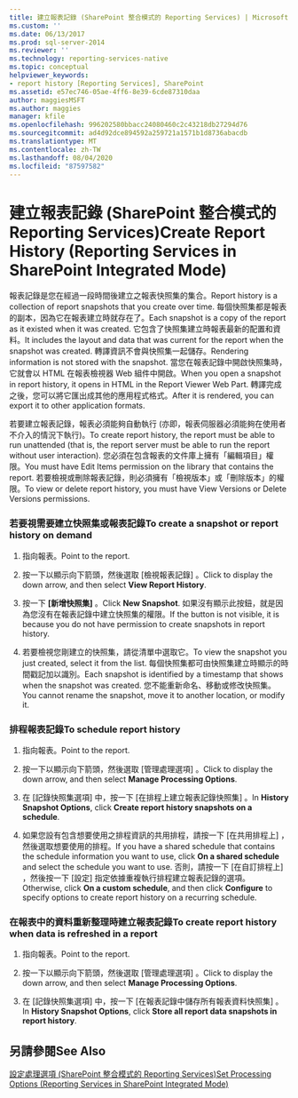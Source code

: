```yaml
---
title: 建立報表記錄 (SharePoint 整合模式的 Reporting Services) | Microsoft Docs
ms.custom: ''
ms.date: 06/13/2017
ms.prod: sql-server-2014
ms.reviewer: ''
ms.technology: reporting-services-native
ms.topic: conceptual
helpviewer_keywords:
- report history [Reporting Services], SharePoint
ms.assetid: e57ec746-05ae-4ff6-8e39-6cde87310daa
author: maggiesMSFT
ms.author: maggies
manager: kfile
ms.openlocfilehash: 996202580bbacc24080460c2c43218db27294d76
ms.sourcegitcommit: ad4d92dce894592a259721a1571b1d8736abacdb
ms.translationtype: MT
ms.contentlocale: zh-TW
ms.lasthandoff: 08/04/2020
ms.locfileid: "87597582"
---
```

# <a name="create-report-history-reporting-services-in-sharepoint-integrated-mode"></a><span data-ttu-id="11584-102">建立報表記錄 (SharePoint 整合模式的 Reporting Services)</span><span class="sxs-lookup"><span data-stu-id="11584-102">Create Report History (Reporting Services in SharePoint Integrated Mode)</span></span>
  <span data-ttu-id="11584-103">報表記錄是您在經過一段時間後建立之報表快照集的集合。</span><span class="sxs-lookup"><span data-stu-id="11584-103">Report history is a collection of report snapshots that you create over time.</span></span> <span data-ttu-id="11584-104">每個快照集都是報表的副本，因為它在報表建立時就存在了。</span><span class="sxs-lookup"><span data-stu-id="11584-104">Each snapshot is a copy of the report as it existed when it was created.</span></span> <span data-ttu-id="11584-105">它包含了快照集建立時報表最新的配置和資料。</span><span class="sxs-lookup"><span data-stu-id="11584-105">It includes the layout and data that was current for the report when the snapshot was created.</span></span> <span data-ttu-id="11584-106">轉譯資訊不會與快照集一起儲存。</span><span class="sxs-lookup"><span data-stu-id="11584-106">Rendering information is not stored with the snapshot.</span></span> <span data-ttu-id="11584-107">當您在報表記錄中開啟快照集時，它就會以 HTML 在報表檢視器 Web 組件中開啟。</span><span class="sxs-lookup"><span data-stu-id="11584-107">When you open a snapshot in report history, it opens in HTML in the Report Viewer Web Part.</span></span> <span data-ttu-id="11584-108">轉譯完成之後，您可以將它匯出成其他的應用程式格式。</span><span class="sxs-lookup"><span data-stu-id="11584-108">After it is rendered, you can export it to other application formats.</span></span>  
  
 <span data-ttu-id="11584-109">若要建立報表記錄，報表必須能夠自動執行 (亦即，報表伺服器必須能夠在使用者不介入的情況下執行)。</span><span class="sxs-lookup"><span data-stu-id="11584-109">To create report history, the report must be able to run unattended (that is, the report server must be able to run the report without user interaction).</span></span> <span data-ttu-id="11584-110">您必須在包含報表的文件庫上擁有「編輯項目」權限。</span><span class="sxs-lookup"><span data-stu-id="11584-110">You must have Edit Items permission on the library that contains the report.</span></span> <span data-ttu-id="11584-111">若要檢視或刪除報表記錄，則必須擁有「檢視版本」或「刪除版本」的權限。</span><span class="sxs-lookup"><span data-stu-id="11584-111">To view or delete report history, you must have View Versions or Delete Versions permissions.</span></span>  
  
### <a name="to-create-a-snapshot-or-report-history-on-demand"></a><span data-ttu-id="11584-112">若要視需要建立快照集或報表記錄</span><span class="sxs-lookup"><span data-stu-id="11584-112">To create a snapshot or report history on demand</span></span>  
  
1.  <span data-ttu-id="11584-113">指向報表。</span><span class="sxs-lookup"><span data-stu-id="11584-113">Point to the report.</span></span>  
  
2.  <span data-ttu-id="11584-114">按一下以顯示向下箭頭，然後選取 [檢視報表記錄]  。</span><span class="sxs-lookup"><span data-stu-id="11584-114">Click to display the down arrow, and then select **View Report History**.</span></span>  
  
3.  <span data-ttu-id="11584-115">按一下 **[新增快照集]** 。</span><span class="sxs-lookup"><span data-stu-id="11584-115">Click **New Snapshot**.</span></span> <span data-ttu-id="11584-116">如果沒有顯示此按鈕，就是因為您沒有在報表記錄中建立快照集的權限。</span><span class="sxs-lookup"><span data-stu-id="11584-116">If the button is not visible, it is because you do not have permission to create snapshots in report history.</span></span>  
  
4.  <span data-ttu-id="11584-117">若要檢視您剛建立的快照集，請從清單中選取它。</span><span class="sxs-lookup"><span data-stu-id="11584-117">To view the snapshot you just created, select it from the list.</span></span> <span data-ttu-id="11584-118">每個快照集都可由快照集建立時顯示的時間戳記加以識別。</span><span class="sxs-lookup"><span data-stu-id="11584-118">Each snapshot is identified by a timestamp that shows when the snapshot was created.</span></span> <span data-ttu-id="11584-119">您不能重新命名、移動或修改快照集。</span><span class="sxs-lookup"><span data-stu-id="11584-119">You cannot rename the snapshot, move it to another location, or modify it.</span></span>  
  
### <a name="to-schedule-report-history"></a><span data-ttu-id="11584-120">排程報表記錄</span><span class="sxs-lookup"><span data-stu-id="11584-120">To schedule report history</span></span>  
  
1.  <span data-ttu-id="11584-121">指向報表。</span><span class="sxs-lookup"><span data-stu-id="11584-121">Point to the report.</span></span>  
  
2.  <span data-ttu-id="11584-122">按一下以顯示向下箭頭，然後選取 [管理處理選項]  。</span><span class="sxs-lookup"><span data-stu-id="11584-122">Click to display the down arrow, and then select **Manage Processing Options**.</span></span>  
  
3.  <span data-ttu-id="11584-123">在 [記錄快照集選項]  中，按一下 [在排程上建立報表記錄快照集]  。</span><span class="sxs-lookup"><span data-stu-id="11584-123">In **History Snapshot Options**, click **Create report history snapshots on a schedule**.</span></span>  
  
4.  <span data-ttu-id="11584-124">如果您設有包含想要使用之排程資訊的共用排程，請按一下 [在共用排程上]  ，然後選取想要使用的排程。</span><span class="sxs-lookup"><span data-stu-id="11584-124">If you have a shared schedule that contains the schedule information you want to use, click **On a shared schedule** and select the schedule you want to use.</span></span> <span data-ttu-id="11584-125">否則，請按一下 [在自訂排程上]  ，然後按一下 [設定]  指定依據重複執行排程建立報表記錄的選項。</span><span class="sxs-lookup"><span data-stu-id="11584-125">Otherwise, click **On a custom schedule**, and then click **Configure** to specify options to create report history on a recurring schedule.</span></span>  
  
### <a name="to-create-report-history-when-data-is-refreshed-in-a-report"></a><span data-ttu-id="11584-126">在報表中的資料重新整理時建立報表記錄</span><span class="sxs-lookup"><span data-stu-id="11584-126">To create report history when data is refreshed in a report</span></span>  
  
1.  <span data-ttu-id="11584-127">指向報表。</span><span class="sxs-lookup"><span data-stu-id="11584-127">Point to the report.</span></span>  
  
2.  <span data-ttu-id="11584-128">按一下以顯示向下箭頭，然後選取 [管理處理選項]  。</span><span class="sxs-lookup"><span data-stu-id="11584-128">Click to display the down arrow, and then select **Manage Processing Options**.</span></span>  
  
3.  <span data-ttu-id="11584-129">在 [記錄快照集選項]  中，按一下 [在報表記錄中儲存所有報表資料快照集]  。</span><span class="sxs-lookup"><span data-stu-id="11584-129">In **History Snapshot Options**, click **Store all report data snapshots in report history**.</span></span>  
  
## <a name="see-also"></a><span data-ttu-id="11584-130">另請參閱</span><span class="sxs-lookup"><span data-stu-id="11584-130">See Also</span></span>  
 [<span data-ttu-id="11584-131">設定處理選項 &#40;SharePoint 整合模式的 Reporting Services&#41;</span><span class="sxs-lookup"><span data-stu-id="11584-131">Set Processing Options &#40;Reporting Services in SharePoint Integrated Mode&#41;</span></span>](../set-processing-options-reporting-services-in-sharepoint-integrated-mode.md)  
  
  
